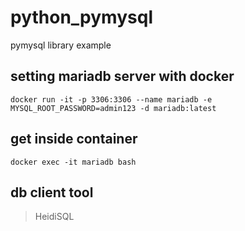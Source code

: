 # python_pymysql
pymysql library example

## setting mariadb server with docker

    docker run -it -p 3306:3306 --name mariadb -e MYSQL_ROOT_PASSWORD=admin123 -d mariadb:latest

## get inside container
   
    docker exec -it mariadb bash


## db client tool
> HeidiSQL
